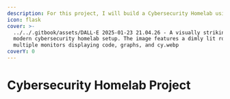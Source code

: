 ```yaml
---
description: For this project, I will build a Cybersecurity Homelab using VirtualBox.
icon: flask
cover: >-
  ../../.gitbook/assets/DALL·E 2025-01-23 21.04.26 - A visually striking and
  modern cybersecurity homelab setup. The image features a dimly lit room with
  multiple monitors displaying code, graphs, and cy.webp
coverY: 0
---
```


# Cybersecurity Homelab Project

